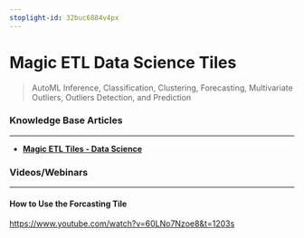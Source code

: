 ```yaml
---
stoplight-id: 32buc6884v4px
---
```


# Magic ETL Data Science Tiles

<!-- theme: info -->

> AutoML Inference, Classification, Clustering, Forecasting, Multivariate Outliers, Outliers Detection, and Prediction


### Knowledge Base Articles
---
- **[Magic ETL Tiles - Data Science](https://domo-support.domo.com/s/article/360045259294?language=en_US)**

### Videos/Webinars
---

#### How to Use the Forcasting Tile

https://www.youtube.com/watch?v=60LNo7Nzoe8&t=1203s


